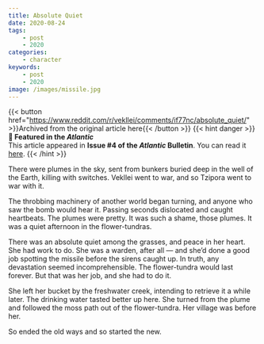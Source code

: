 ```yaml
---
title: Absolute Quiet
date: 2020-08-24
tags:
    - post
    - 2020
categories:
    - character
keywords:
    - post
    - 2020
image: /images/missile.jpg
---
```

{{< button href="https://www.reddit.com/r/vekllei/comments/if77nc/absolute_quiet/" >}}Archived from the original article here{{< /button >}}
{{< hint danger >}}
**🌼 Featured in the *Atlantic***  
This article appeared in **Issue #4 of the *Atlantic* Bulletin**. You can read it [here](//newsdesk/bulletin/2020/4).
{{< /hint >}}

There were plumes in the sky, sent from bunkers buried deep in the well of the Earth, killing with switches. Vekllei went to war, and so Tzipora went to war with it.

The throbbing machinery of another world began turning, and anyone who saw the bomb would hear it. Passing seconds dislocated and caught heartbeats. The plumes were pretty. It was such a shame, those plumes. It was a quiet afternoon in the flower-tundras.

There was an absolute quiet among the grasses, and peace in her heart. She had work to do. She was a warden, after all — and she’d done a good job spotting the missile before the sirens caught up. In truth, any devastation seemed incomprehensible. The flower-tundra would last forever. But that was her job, and she had to do it.

She left her bucket by the freshwater creek, intending to retrieve it a while later. The drinking water tasted better up here. She turned from the plume and followed the moss path out of the flower-tundra. Her village was before her.

So ended the old ways and so started the new.
